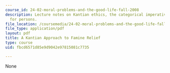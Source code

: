 ```yaml
---
course_id: 24-02-moral-problems-and-the-good-life-fall-2008
description: Lecture notes on Kantian ethics, the categorical imperative, and respect
  for persons.
file_location: /coursemedia/24-02-moral-problems-and-the-good-life-fall-2008/fbcd6571d85e9d9042e97815081c7735_lec_14.pdf
file_type: application/pdf
layout: pdf
title: A Kantian Approach to Famine Relief
type: course
uid: fbcd6571d85e9d9042e97815081c7735

---
```

None